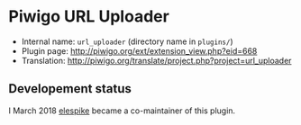 # Piwigo URL Uploader

* Internal name: `url_uploader` (directory name in `plugins/`)
* Plugin page: http://piwigo.org/ext/extension_view.php?eid=668
* Translation: http://piwigo.org/translate/project.php?project=url_uploader

## Developement status

I March 2018 [elespike](https://github.com/elespike) became a co-maintainer of this plugin.
